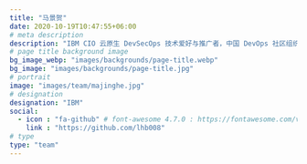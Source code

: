 ```yaml
---
title: "马景贺"
date: 2020-10-19T10:47:55+06:00
# meta description
description: "IBM CIO 云原生 DevSecOps 技术爱好与推广者，中国 DevOps 社区组织者、讲师。云原生社区大连站发起人之一。"
# page title background image
bg_image_webp: "images/backgrounds/page-title.webp"
bg_image: "images/backgrounds/page-title.jpg"
# portrait
image: "images/team/majinghe.jpg"
# designation
designation: "IBM"
social:
  - icon : "fa-github" # font-awesome 4.7.0 : https://fontawesome.com/v4.7.0/icons/
    link : "https://github.com/lhb008"
# type
type: "team"
---
```


